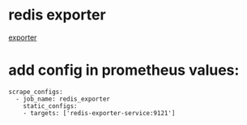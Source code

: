 # redis exporter

[exporter](https://github.com/oliver006/redis_exporter)

# add config in prometheus values:

```
scrape_configs:
  - job_name: redis_exporter
    static_configs:
    - targets: ['redis-exporter-service:9121']
```
